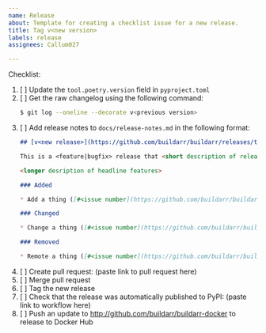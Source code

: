 ```yaml
---
name: Release
about: Template for creating a checklist issue for a new release.
title: Tag v<new version>
labels: release
assignees: Callum027

---
```


Checklist:

1. [ ] Update the `tool.poetry.version` field in `pyproject.toml`
2. [ ] Get the raw changelog using the following command:
   ```bash
   $ git log --oneline --decorate v<previous version>
   ```
3. [ ] Add release notes to `docs/release-notes.md` in the following format:
   ```markdown
   ## [v<new release>](https://github.com/buildarr/buildarr/releases/tag/v<new release>) - <release date e.g. 2023-02-19>

   This is a <feature|bugfix> release that <short description of release>.

   <longer desription of headline features>

   ### Added

   * Add a thing ([#<issue number](https://github.com/buildarr/buildarr/pull/<issue number>))

   ### Changed

   * Change a thing ([#<issue number](https://github.com/buildarr/buildarr/pull/<issue number>))

   ### Removed

   * Remote a thing ([#<issue number](https://github.com/buildarr/buildarr/pull/<issue number>))
   ```
4. [ ] Create pull request: (paste link to pull request here)
5. [ ] Merge pull request
6. [ ] Tag the new release
7. [ ] Check that the release was automatically published to PyPI: (paste link to workflow here)
8. [ ] Push an update to http://github.com/buildarr/buildarr-docker to release to Docker Hub
